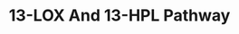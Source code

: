 ---
authors:
- Anwesha
description: This event has been computationally inferred from an event that has been
  demonstrated in another species.<p>The inference is based on Ensembl Compara orthology
  projection. Briefly, reactions for which all involved PhysicalEntities (in input,
  output and catalyst) have a mapped ortholog or paralog are inferred to the other
  species. High-level events are also inferred for these events to allow for easier
  navigation.<p>Details of projection methods and parameters may be found <a href="/projection.html">here.</a><p>  Source:[http://plantreactome.gramene.org/
  Plant Reactome].
last-edited: 2015-09-08
organisms:
- Zea mays
redirect_from:
- /index.php/Pathway:WP3057
- /instance/WP3057
schema-jsonld:
- '@context': https://schema.org/
  '@id': https://wikipathways.github.io/pathways/WP3057.html
  '@type': Dataset
  creator:
    '@type': Organization
    name: WikiPathways
  description: This event has been computationally inferred from an event that has
    been demonstrated in another species.<p>The inference is based on Ensembl Compara
    orthology projection. Briefly, reactions for which all involved PhysicalEntities
    (in input, output and catalyst) have a mapped ortholog or paralog are inferred
    to the other species. High-level events are also inferred for these events to
    allow for easier navigation.<p>Details of projection methods and parameters may
    be found <a href="/projection.html">here.</a><p>  Source:[http://plantreactome.gramene.org/
    Plant Reactome].
  keywords:
  - 13-HPOT
  - LA
  - 13S-lipoxygenase.
  - Linoleate
  - ALA
  - O2
  - 13-HPOD
  license: CC0
  name: 13-LOX And 13-HPL Pathway
seo: CreativeWork
title: 13-LOX And 13-HPL Pathway
wpid: WP3057
---